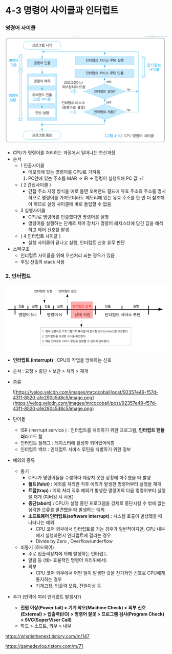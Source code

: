 # 4-3 명령어 사이클과 인터럽트

### 명령어 사이클

![image.png](4-3/image.png)

- CPU가 명령어를 처리하는 과정에서 일어나는 연산과정
- 순서
    - 1 인출사이클
        - 메모리에 있는 명령어를 CPU로 가져옴
        1. PC안에 있는 주소를 MAR → IR → 명령어 실행위해 PC 값 +1
    - ( 2 간접사이클 )
        - 간접 주소 지정 방식을 예로 들면 오퍼랜드 필드에 유효 주소의 주소를 명시하므로 명령어를 가져오더라도 메모리에 있는 유효 주소를 한 번 더 참조해야 하므로 실행 사이클에 바로 돌입할 수 없음
    - 3 실행사이클
        - CPU로 명령어를 인출했다면 명령어를 실행
        - 명령어를 실행하는 단계로 제어 장치가 명령어 레지스터에 담긴 값을 해석하고 제어 신호를 발생
    - ( 4 인터럽트 사이클 )
        - 실행 사이클이 끝나고 실행, 인터럽트 신호 유무 판단
- 스택구조
    - 인터럽트 사이클을 위해 우선처리 되는 경우가 있음
    - 후입 선출의 stack 사용
    

### 2. 인터럽트

![image.png](4-3/image%201.png)

- **인터럽트 (interrupt)** : CPU의 작업을 방해하는 신호
- 순서 : 요청 > 중단 > 보관 > 처리 > 재개
- 종류
    
    ![https://velog.velcdn.com/images/mrcocoball/post/92357e49-f57d-43f1-8520-a1e290c5d8c5/image.png](https://velog.velcdn.com/images/mrcocoball/post/92357e49-f57d-43f1-8520-a1e290c5d8c5/image.png)
    
- 단어들
    - ISR (inerrupt service ) : 인터럽트를 처리하기 위한 프로그램, **인터럽트 핸들러**라고도 함
    - 인터럽트 플래그 : 레지스터에 활성화 되어있어야함
    - 인터럽트 백터 : 인터럽트 서비스 루틴을 식별하기 위한 정보
- 예외의 종류
    - 동기
        - CPU가 명령어들을 수행하다 예상치 못한 상황에 마주쳤을 때 발생
        - **폴트(falut) :** 예외를 처리한 직후 예외가 발생한 명령어부터 실행을 재개
        - **트랩(trap) :** 예외 처리 직후 예외가 발생한 명령어의 다음 명령어부터 실행을 재개 (디버깅 시 사용)
        - **중단(abort) :** CPU가 실행 중인 프로그램을 강제로 중단시킬 수 밖에 없는 심각한 오류를 발견했을 때 발생하는 예외
        - **소프트웨어 인터럽트(software interrupt) :** 시스템 호출이 발생했을 때 나타나는 예외
            - CPU 코어 외부에서 인터럽트를 거는 경우가 일반적이지만, CPU 내부에서 실행하면서 인터럽트에 걸리는 경우
            - Divide by Zero , Overflow/underflow
    - 비동기 (하드웨어)
        - 주로 입출력장치에 의해 발생하는 인터럽트
        - 알림 등 (왜> 효율적인 명령어 처리위해서)
        - 외부
            - CPU 코어 외부에서 어떤 일이 발생한 것을 전기적인 신호로 CPU에게 통지하는 경우
            - 기계고장, 입출력 오류, 전원이상 등
    
- 추가 (만약에 여러 인터럽트 발생시?)
    - **전원 이상(Power fail) > 기계 착오(Machine Check) > 외부 신호(External) > 입출력(I/O) > 명령어 잘못 > 프로그램 검사(Program Check) > SVC(SuperVisor Call)**
    - 하드 > 소프트, 외부 > 내부

https://whatisthenext.tistory.com/m/147

https://gamedevlog.tistory.com/m/71